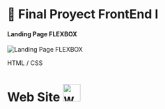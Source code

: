#  👋 Final Proyect FrontEnd I
#### Landing Page FLEXBOX
![Landing Page FLEXBOX](https://xlcomunicaciones.com/finalVersion/images/Capture.JPG)

 HTML / CSS
 
# Web Site [<img src='https://cdn.jsdelivr.net/npm/simple-icons@3.0.1/icons/icloud.svg' alt='website' height='40'>](https://xlcomunicaciones.com/finalVersion/)  






